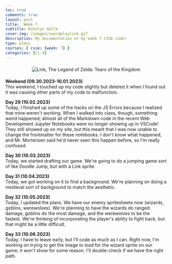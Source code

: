 ```yaml
---
toc: true
comments: true
layout: post
title:  Week 7
subtitle: Katelyn Gelle
cover-img: /images/swordplaylink.gif
description: My documentation of my week 7 CSSE code!
type: plans
courses: { csse: {week: 7} }
categories: [C1.4]
---
```


<div style="text-align: center; margin-top: 20px; margin-bottom: 20px;">
  <img src="{{site.baseurl}}/images/championslink.gif" alt="Link, The Legend of Zelda: Tears of the Kingdom" />
</div>  

**Weekend (09.30.2023-10.01.2023)**  
This weekend, I touched up my code slightly but deleted it when I found out it was causing other parts of my code to malfunction.  

**Day 29 (10.02.2023)**  
Today, I finished up some of the hacks on the JS Errors because I realized that mine weren't working. When I walked into class, though, something weird happened; almost all of the Markdown code in the recent Web Development Jupyter Notebooks were no longer showing up in VSCode! They still showed up on my site, but this meant that I was now unable to change the frontmatter for these notebooks. I don't know what happened, and Mr. Mortensen said he'd never seen this happen before, so I'm really confused.  

**Day 30 (10.03.2023)**  
Today, we started drafting our game. We're going to do a jumping game sort of like Doodle Jump, but with a Link sprite.  

**Day 31 (10.04.2023)**  
Today, we got working on it to find a background. We're planning on doing a medieval sort of background to match the aesthetic.  

**Day 32 (10.05.2023)**  
Today, I updated the plans. We have our enemy spritesheets now (wizards, goblins, werewolves). We're planning to have the wizards do ranged damage, goblins do the most damage, and the werewolves to be the fastest. We're thinking of incorporating the player's ability to fight back, but that might be a little difficult.  

**Day 33 (10.06.2023)**  
Today, I have to leave early, but I'll code as much as I can. Right now, I'm working on trying to get the image to load for the wizard sprite on our game; it won't show for some reason. I'll double-check if we have the right path.